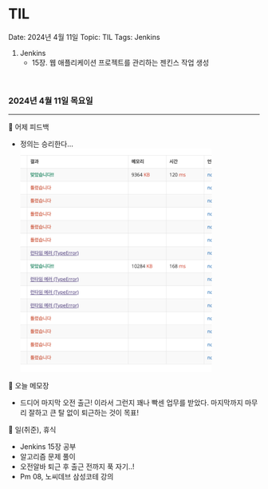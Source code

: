 # TIL

Date: 2024년 4월 11일
Topic: TIL
Tags: Jenkins

1. Jenkins
   - 15장. 웹 애플리케이션 프로젝트를 관리하는 젠킨스 작업 생성

<br>

### 2024년 4월 11일 목요일

---

💜 어제 피드백

- 정의는 승리한다…
  <img src='./240411/Untitled.png' width="80%" />

💜 오늘 메모장

- 드디어 마지막 오전 출근! 이라서 그런지 꽤나 빡센 업무를 받았다. 마지막까지 마무리 잘하고 큰 탈 없이 퇴근하는 것이 목표!

💜 일(취준), 휴식

- Jenkins 15장 공부
- 알고리즘 문제 풀이
- 오전알바 퇴근 후 출근 전까지 푹 자기..!
- Pm 08, 노씨데브 삼성코테 강의
